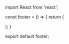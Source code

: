 import React from 'react';

const footer = () => {
    return (
        <footer>
        </footer>
    );
}

export default footer;
